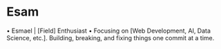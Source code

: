 # Esam
• Esmael | [Field] Enthusiast • Focusing on [Web Development, AI, Data Science, etc.]. Building, breaking, and fixing things one commit at a time.
